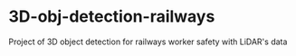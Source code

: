 # 3D-obj-detection-railways
Project of 3D object detection for railways worker safety with LiDAR's data
